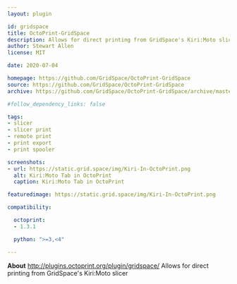 ```yaml
---
layout: plugin

id: gridspace
title: OctoPrint-GridSpace
description: Allows for direct printing from GridSpace's Kiri:Moto slicer
author: Stewart Allen
license: MIT

date: 2020-07-04

homepage: https://github.com/GridSpace/OctoPrint-GridSpace
source: https://github.com/GridSpace/OctoPrint-GridSpace
archive: https://github.com/GridSpace/OctoPrint-GridSpace/archive/master.zip

#follow_dependency_links: false

tags:
- slicer
- slicer print
- remote print
- print export
- print spooler

screenshots:
- url: https://static.grid.space/img/Kiri-In-OctoPrint.png
  alt: Kiri:Moto Tab in OctoPrint
  caption: Kiri:Moto Tab in OctoPrint

featuredimage: https://static.grid.space/img/Kiri-In-OctoPrint.png

compatibility:

  octoprint:
  - 1.3.1

  python: ">=3,<4"

---
```


**About**
http://plugins.octoprint.org/plugin/gridspace/
Allows for direct printing from GridSpace's Kiri:Moto slicer
